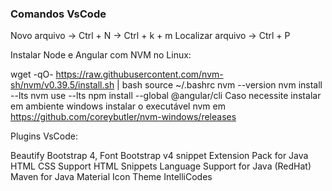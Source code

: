 ### Comandos VsCode ##

Novo arquivo -> Ctrl + N -> Ctrl + k + m
Localizar arquivo -> Ctrl + P

Instalar Node e Angular com NVM no Linux:

wget -qO- https://raw.githubusercontent.com/nvm-sh/nvm/v0.39.5/install.sh | bash
source ~/.bashrc
nvm --version
nvm install --lts
nvm use --lts
npm install --global @angular/cli
Caso necessite instalar em ambiente windows instalar o executável nvm em https://github.com/coreybutler/nvm-windows/releases


Plugins VsCode:

Beautify
Bootstrap 4, Font
Bootstrap v4 snippet
Extension Pack for Java
HTML CSS Support
HTML Snippets
Language Support for Java (RedHat)
Maven for Java
Material Icon Theme
IntelliCodes
